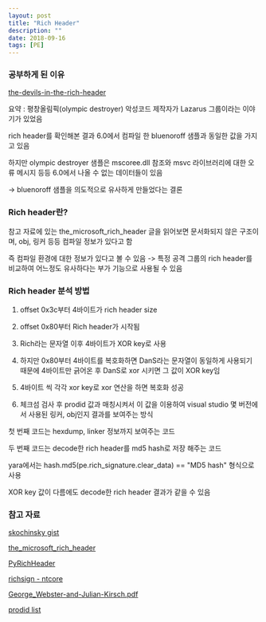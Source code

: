 ```yaml
---
layout: post
title: "Rich Header"
description: ""
date: 2018-09-16
tags: [PE]
---
```



### 공부하게 된 이유
<a href="https://securelist.com/the-devils-in-the-rich-header/84348/">the-devils-in-the-rich-header</a>

요약 : 평창올림픽(olympic destroyer) 악성코드 제작자가 Lazarus 그룹이라는 이야기가 있었음

rich header를 확인해본 결과 6.0에서 컴파일 한 bluenoroff 샘플과 동일한 값을 가지고 있음

하지만 olympic destroyer 샘플은 mscoree.dll 참조와 msvc 라이브러리에 대한 오류 메시지 등등 6.0에서 나올 수 없는 데이터들이 있음

-> bluenoroff 샘플을 의도적으로 유사하게 만들었다는 결론


### Rich header란?

참고 자료에 있는 the_microsoft_rich_header 글을 읽어보면 문서화되지 않은 구조이며, obj, 링커 등등 컴파일 정보가 있다고 함

즉 컴파일 환경에 대한 정보가 있다고 볼 수 있음 -> 특정 공격 그룹의 rich header를 비교하여 어느정도 유사하다는 부가 기능으로 사용될 수 있음

### Rich header 분석 방법

1. offset 0x3c부터 4바이트가 rich header size

2. offset 0x80부터 Rich header가 시작됨

3. Rich라는 문자열 이후 4바이트가 XOR key로 사용

4. 하지만 0x80부터 4바이트를 복호화하면 DanS라는 문자열이 동일하게 사용되기 때문에 4바이트만 긁어온 후 DanS로 xor 시키면 그 값이 XOR key임

5. 4바이트 씩 각각 xor key로 xor 연산을 하면 복호화 성공

6. 체크섬 검사 후 prodid 값과 매칭시켜서 이 값을 이용하여 visual studio 몇 버전에서 사용된 링커, obj인지 결과를 보여주는 방식

첫 번째 코드는 hexdump, linker 정보까지 보여주는 코드

두 번째 코드는 decode한 rich header를 md5 hash로 저장 해주는 코드

yara에서는 hash.md5(pe.rich_signature.clear_data) == "MD5 hash" 형식으로 사용

XOR key 값이 다름에도 decode한 rich header 결과가 같을 수 있음

<script src="https://gist.github.com/hyuunnn/a5a601b5bdae1504b4434f5ea7076f3f.js"></script>

### 참고 자료

<a href="https://gist.github.com/skochinsky/07c8e95e33d9429d81a75622b5d24c8b">skochinsky gist</a>

<a href="http://bytepointer.com/articles/the_microsoft_rich_header.htm">the_microsoft_rich_header</a>

<a href="https://github.com/CIRCL/PyRichHeader">PyRichHeader</a>

<a href="https://ntcore.com/files/richsign.htm">richsign - ntcore</a>

<a href="https://infocon.hackingand.coffee/Hacktivity/Hacktivity%202016/Presentations/George_Webster-and-Julian-Kirsch.pdf">George_Webster-and-Julian-Kirsch.pdf</a>

<a href="https://github.com/dishather/richprint/blob/master/comp_id.txt">prodid list</a>